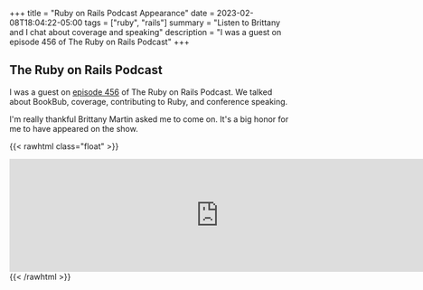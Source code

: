 +++
title = "Ruby on Rails Podcast Appearance"
date = 2023-02-08T18:04:22-05:00
tags = ["ruby", "rails"]
summary = "Listen to Brittany and I chat about coverage and speaking"
description = "I was a guest on episode 456 of The Ruby on Rails Podcast"
+++

## The Ruby on Rails Podcast

I was a guest on [episode 456](https://www.therubyonrailspodcast.com/456) of The Ruby on Rails Podcast. We talked about BookBub, coverage, contributing to Ruby, and conference speaking.

I'm really thankful Brittany Martin asked me to come on. It's a big honor for me to have appeared on the show.

{{< rawhtml class="float" >}}
<iframe src="https://player.fireside.fm/v2/3OC19MC9+n3dxA1IW?theme=dark" width="740" height="200" frameborder="0" scrolling="no"></iframe>
{{< /rawhtml >}}
